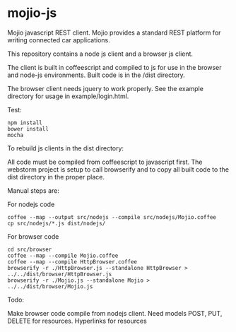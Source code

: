 # mojio-js

Mojio javascript REST client.  Mojio provides a standard REST platform for writing connected car applications.

This repository contains a node js client and a browser js client.

The client is built in coffeescript and compiled to js for use in the browser and node-js environments.  Built code
is in the /dist directory.

The browser client needs jquery to work properly.  See the example directory for usage in
example/login.html.

Test:
```
npm install
bower install
mocha
```

To rebuild js clients in the dist directory:

All code must be compiled from coffeescript to javascript first.  The webstorm project is setup to call browserify and
to copy all built code to the dist directory in the proper place.

Manual steps are:

For nodejs code
```
coffee --map --output src/nodejs --compile src/nodejs/Mojio.coffee
cp src/nodejs/*.js dist/nodejs/
```

For browser code
```
cd src/browser
coffee --map --compile Mojio.coffee
coffee --map --compile HttpBrowser.coffee
browserify -r ./HttpBrowser.js --standalone HttpBrowser > ../../dist/browser/HttpBrowser.js
browserify -r ./Mojio.js --standalone Mojio > ../../dist/browser/Mojio.js
```

Todo:

Make browser code compile from nodejs client.
Need models
POST, PUT, DELETE for resources.
Hyperlinks for resources
